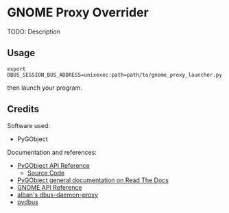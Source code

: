 # GNOME Proxy Overrider 

TODO: Description

## Usage

```
export DBUS_SESSION_BUS_ADDRESS=unixexec:path=path/to/gnome_proxy_launcher.py
```

then launch your program.

## Credits

Software used:

* PyGObject

Documentation and references:

* [PyGObject API Reference](//lazka.github.io/pgi-docs/)
    * [Source Code](//github.com/pygobject/pgi-docgen)
* [PyGObject general documentation on Read The Docs](//pygobject.readthedocs.io/en/latest/index.html)
* [GNOME API Reference](//developer.gnome.org/references)
* [alban's dbus-daemon-proxy](//github.com/alban/dbus-daemon-proxy)
* [pydbus](//github.com/LEW21/pydbus)
